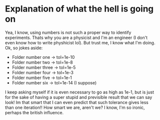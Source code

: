# Explanation of what the hell is going on

Yea, I know, using numbers is not such a proper way to identify experiments. Thats why you are a physicist and I'm an engineer (I don't even know how to write physhicist lol). But trust me, I know what I'm doing.
Ok, so jokes aside: 
- Folder number one -> tol=1e-10
- Folder number two -> tol=1e-8
- Folder number three -> tol=1e-5
- Folder number four -> tol=1e-3
- Folder number five -> tol=1e-1
- Folder number six -> tol=1e-14 (I suppose)
 
I keep asking myself if it is even necessary to go as high as 1e-1, but is just for the sake of having a super stupid and previsible result that we can say look! Im that smart that I can even predict that such tolerance gives less than one iteration!! How smart we are, aren't we? I know, I'm so ironic, perhaps the british influence.
